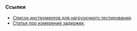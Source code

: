 ### Ссылки

- [Список инструментов для нагрузочного тестирования](https://gist.github.com/denji/8333630).
- [Статья про измерение задержек](https://bravenewgeek.com/everything-you-know-about-latency-is-wrong/).
